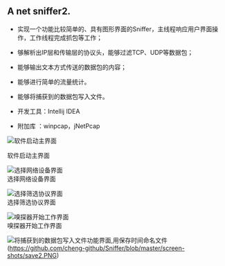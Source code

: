 ## A net sniffer2.
- 实现一个功能比较简单的、具有图形界面的Sniffer，主线程响应用户界面操作，工作线程完成抓包等工作；
- 够解析出IP层和传输层的协议头，能够过滤TCP、UDP等数据包；
- 能够输出文本方式传送的数据包的内容；
- 能够进行简单的流量统计。
- 能够将捕获到的数据包写入文件。

- 开发工具：Intellij IDEA
- 附加库  ：winpcap，jNetPcap

![软件启动主界面](https://github.com/gyhua96/Sniffer/raw/master/screen-shots/main.png)  

软件启动主界面  
  
  
![选择网络设备界面](https://github.com/gyhua96/Sniffer/raw/master/screen-shots/interface.png)  
  选择网络设备界面  
  
![选择筛选协议界面](https://github.com/gyhua96/Sniffer/raw/master/screen-shots/flitter.png)  
选择筛选协议界面  
  
![嗅探器开始工作界面](https://github.com/gyhua96/Sniffer/raw/master/screen-shots/working.png)  
嗅探器开始工作界面  

![将捕获到的数据包写入文件功能界面,用保存时间命名文件](https://github.com/cheng-github/Sniffer/blob/master/screen-shots/save1.PNG)
(https://github.com/cheng-github/Sniffer/blob/master/screen-shots/save2.PNG)
